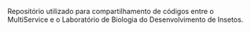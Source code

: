 Repositório utilizado para compartilhamento de códigos entre o MultiService e o Laboratório de Biologia do Desenvolvimento de Insetos.

